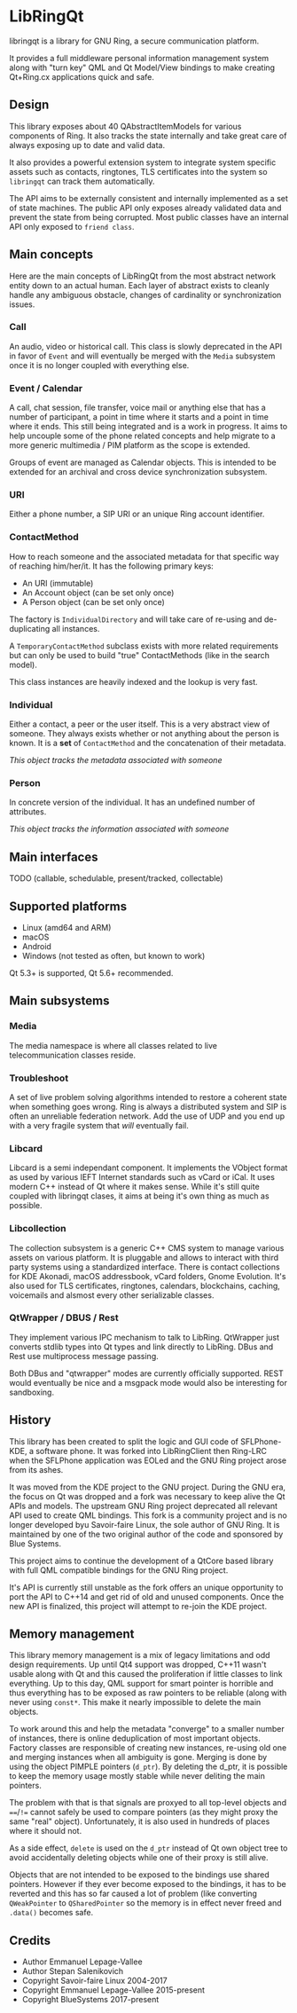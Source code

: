 # LibRingQt

libringqt is a library for GNU Ring, a secure communication platform.

It provides a full middleware personal information management system along with
"turn key" QML and Qt Model/View bindings to make creating Qt+Ring.cx
applications quick and safe.

## Design

This library exposes about 40 QAbstractItemModels for various components of Ring.
It also tracks the state internally and take great care of always exposing up
to date and valid data.

It also provides a powerful extension system to integrate system specific assets
such as contacts, ringtones, TLS certificates into the system so `libringqt` can
track them automatically.

The API aims to be externally consistent and internally implemented as a set
of state machines. The public API only exposes already validated data and
prevent the state from being corrupted. Most public classes have an internal
API only exposed to `friend class`.

## Main concepts

Here are the main concepts of LibRingQt from the most abstract network entity
down to an actual human. Each layer of abstract exists to cleanly handle any
ambiguous obstacle, changes of cardinality or synchronization issues.

### Call

An audio, video or historical call. This class is slowly deprecated in the API
in favor of `Event` and will eventually be merged with the `Media` subsystem
once it is no longer coupled with everything else.

### Event / Calendar

A call, chat session, file transfer, voice mail or anything else that has
a number of participant, a point in time where it starts and a point in time
where it ends. This still being integrated and is a work in progress. It aims to
help uncouple some of the phone related concepts and help migrate to a more
generic multimedia / PIM platform as the scope is extended.

Groups of event are managed as Calendar objects. This is intended to be extended
for an archival and cross device synchronization subsystem.

### URI

Either a phone number, a SIP URI or an unique Ring account identifier.

### ContactMethod

How to reach someone and the associated metadata for that specific way of
reaching him/her/it. It has the following primary keys:

 * An URI (immutable)
 * An Account object (can be set only once)
 * A Person object (can be set only once)

The factory is `IndividualDirectory` and will take care of re-using and
de-duplicating all instances.

A `TemporaryContactMethod` subclass exists with more related requirements but
can only be used to build "true" ContactMethods (like in the search model).

This class instances are heavily indexed and the lookup is very fast.

### Individual

Either a contact, a peer or the user itself. This is a very abstract view of
someone. They always exists whether or not anything about the person is known.
It is a **set** of `ContactMethod` and the concatenation of their metadata.

*This object tracks the metadata associated with someone*

### Person

In concrete version of the individual. It has an undefined number of attributes.

*This object tracks the information associated with someone*


## Main interfaces

TODO (callable, schedulable, present/tracked, collectable)

## Supported platforms

 * Linux (amd64 and ARM)
 * macOS
 * Android
 * Windows (not tested as often, but known to work)

Qt 5.3+ is supported, Qt 5.6+ recommended.

## Main subsystems

### Media

The media namespace is where all classes related to live telecommunication
classes reside.

### Troubleshoot

A set of live problem solving algorithms intended to restore a coherent state
when something goes wrong. Ring is always a distributed system and SIP is
often an unreliable federation network. Add the use of UDP and you end up with
a very fragile system that *will* eventually fail.

### Libcard

Libcard is a semi independant component. It implements the VObject format as
used by various IEFT Internet standards such as vCard or iCal. It uses modern
C++ instead of Qt where it makes sense. While it's still quite coupled with
libringqt clases, it aims at being it's own thing as much as possible.

### Libcollection

The collection subsystem is a generic C++ CMS system to manage various assets
on various platform. It is pluggable and allows to interact with third party
systems using a standardized interface. There is contact collections for KDE
Akonadi, macOS addressbook, vCard folders, Gnome Evolution. It's also used for
TLS certificates, ringtones, calendars, blockchains, caching, voicemails and
alsmost every other serializable classes.

### QtWrapper / DBUS / Rest

They implement various IPC mechanism to talk to LibRing. QtWrapper just converts
stdlib types into Qt types and link directly to LibRing. DBus and Rest use
multiprocess message passing.

Both DBus and "qtwrapper" modes are currently officially supported. REST would
eventually be nice and a msgpack mode would also be interesting for sandboxing.

## History

This library has been created to split the logic and GUI code of SFLPhone-KDE,
a software phone. It was forked into LibRingClient then Ring-LRC when the
SFLPhone application was EOLed and the GNU Ring project arose from its ashes.

It was moved from the KDE project to the GNU project. During the GNU era, the
focus on Qt was dropped and a fork was necessary to keep alive the Qt APIs and
models. The upstream GNU Ring project deprecated all relevant API used to
create QML bindings. This fork is a community project and is no longer developed
byu Savoir-faire Linux, the sole author of GNU Ring. It is maintained by one of
the two original author of the code and sponsored by Blue Systems.

This project aims to continue the development of a QtCore based library with
full QML compatible bindings for the GNU Ring project.

It's API is currently still unstable as the fork offers an unique opportunity
to port the API to C++14 and get rid of old and unused components. Once the
new API is finalized, this project will attempt to re-join the KDE project.

## Memory management

This library memory management is a mix of legacy limitations and odd design
requirements. Up until Qt4 support was dropped, C++11 wasn't usable along with
Qt and this caused the proliferation if little classes to link everything. Up
to this day, QML support for smart pointer is horrible and thus everything has
to be exposed as raw pointers to be reliable (along with never using `const*`.
This make it nearly impossible to delete the main objects.

To work around this and help the metadata "converge" to a smaller number of
instances, there is online deduplication of most important objects. Factory
classes are responsible of creating new instances, re-using old one and merging
instances when all ambiguity is gone. Merging is done by using the object
PIMPLE pointers (`d_ptr`). By deleting the d_ptr, it is possible to keep the
memory usage mostly stable while never deliting the main pointers.

The problem with that is that signals are proxyed to all top-level objects
and `==`/`!=` cannot safely be used to compare pointers (as they might proxy the
same "real" object). Unfortunately, it is also used in hundreds of places where
it should not.

As a side effect, `delete` is used on the `d_ptr` instead of Qt own object tree
to avoid accidentally deleting objects while one of their proxy is still alive.

Objects that are not intended to be exposed to the bindings use shared pointers.
However if they ever become exposed to the bindings, it has to be reverted and
this has so far caused a lot of problem (like converting `QWeakPointer` to
`QSharedPointer` so the memory is in effect never freed and `.data()` becomes
safe.

## Credits

 * Author Emmanuel Lepage-Vallee
 * Author Stepan Salenikovich
 * Copyright Savoir-faire Linux 2004-2017
 * Copyright Emmanuel Lepage-Vallee 2015-present
 * Copyright BlueSystems 2017-present
